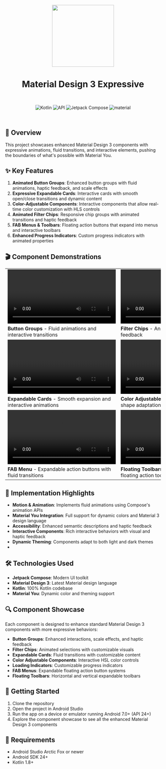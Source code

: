 <div align="center">
<br>
<img src="https://cdn-icons-png.flaticon.com/512/6295/6295417.png" width="200" />
</div>

<h1 align="center">Material Design 3 Expressive</h1>
<br>
<p align="center">
  <img alt="Kotlin" src="https://img.shields.io/badge/Kotlin-a503fc?logo=kotlin&logoColor=white&style=for-the-badge"/>
  <img alt="API" src="https://img.shields.io/badge/Api%2024+-50f270?logo=android&logoColor=black&style=for-the-badge"/>
  <img alt="Jetpack Compose" src="https://img.shields.io/static/v1?style=for-the-badge&message=Jetpack+Compose&color=4285F4&logo=Jetpack+Compose&logoColor=FFFFFF&label="/>
  <img alt="material" src="https://custom-icon-badges.demolab.com/badge/material%20you-lightblue?style=for-the-badge&logoColor=333&logo=material-you"/>
</p>
<br>

## 🌈 Overview

This project showcases enhanced Material Design 3 components with expressive animations, fluid
transitions, and interactive elements, pushing the boundaries of what's possible with Material You.

## ✨ Key Features

1. **Animated Button Groups**: Enhanced button groups with fluid animations, haptic feedback, and
   scale effects
2. **Expressive Expandable Cards**: Interactive cards with smooth open/close transitions and dynamic
   content
3. **Color-Adjustable Components**: Interactive components that allow real-time color customization
   with HLS controls
4. **Animated Filter Chips**: Responsive chip groups with animated transitions and haptic feedback
5. **FAB Menus & Toolbars**: Floating action buttons that expand into menus and interactive toolbars
6. **Enhanced Progress Indicators**: Custom progress indicators with animated properties

## 🎬 Component Demonstrations

<table>
  <tr>
    <td valign="top"><video src="app/src/main/res/drawable/screenrecorder.mp4" width="350dp"></video></td>
    <td valign="top"><video src="app/src/main/res/drawable/screenrecorder2.mp4" width="350dp"></video></td>
  </tr>
  <tr>
    <td valign="top"><b>Button Groups</b> - Fluid animations and interactive transitions</td>
    <td valign="top"><b>Filter Chips</b> - Animated selection with haptic feedback</td>
  </tr>
  <tr>
    <td valign="top"><video src="app/src/main/res/drawable/screenrecorder3.mp4" width="350dp"></video></td>
    <td valign="top"><video src="app/src/main/res/drawable/screenrecorder4.mp4" width="350dp"></video></td>
  </tr>
  <tr>
    <td valign="top"><b>Expandable Cards</b> - Smooth expansion and interactive animations</td>
    <td valign="top"><b>Color Adjustable Card</b> - Dynamic color and shape adaptation</td>
  </tr>
  <tr>
    <td valign="top"><video src="app/src/main/res/drawable/screenrecorder5.mp4" width="350dp"></video></td>
    <td valign="top"><video src="app/src/main/res/drawable/screenrecorder6.mp4" width="350dp"></video></td>
  </tr>
  <tr>
    <td valign="top"><b>FAB Menu</b> - Expandable action buttons with fluid transitions</td>
    <td valign="top"><b>Floating Toolbars</b> - Horizontal and vertical floating action toolbars</td>
  </tr>
</table>


## 🚀 Implementation Highlights

- **Motion & Animation**: Implements fluid animations using Compose's animation APIs
- **Material You Integration**: Full support for dynamic colors and Material 3 design language
- **Accessibility**: Enhanced semantic descriptions and haptic feedback
- **Interactive Components**: Rich interactive behaviors with visual and haptic feedback
- **Dynamic Theming**: Components adapt to both light and dark themes
- 

## 🛠️ Technologies Used

- **Jetpack Compose**: Modern UI toolkit
- **Material Design 3**: Latest Material design language
- **Kotlin**: 100% Kotlin codebase
- **Material You**: Dynamic color and theming support

## 🔍 Component Showcase

Each component is designed to enhance standard Material Design 3 components with more expressive
behaviors:

- **Button Groups**: Enhanced interactions, scale effects, and haptic feedback
- **Filter Chips**: Animated selections with customizable visuals
- **Expandable Cards**: Fluid transitions with customizable content
- **Color Adjustable Components**: Interactive HSL color controls
- **Loading Indicators**: Customizable progress indicators
- **FAB Menus**: Expandable floating action button systems
- **Floating Toolbars**: Horizontal and vertical expandable toolbars

## 📱 Getting Started

1. Clone the repository
2. Open the project in Android Studio
3. Run the app on a device or emulator running Android 7.0+ (API 24+)
4. Explore the component showcase to see all the enhanced Material Design 3 components

## 📝 Requirements

- Android Studio Arctic Fox or newer
- Android SDK 24+
- Kotlin 1.8+